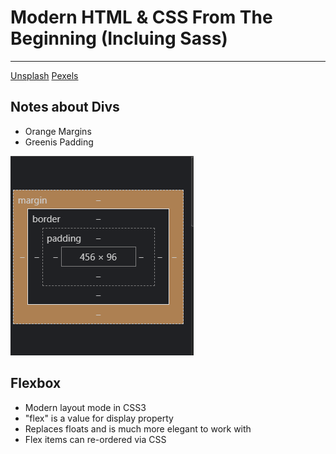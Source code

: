 # Modern HTML & CSS From The Beginning (Incluing Sass)

---

[Unsplash](https://unsplash.com)
[Pexels](https://pexels.com)

## Notes about Divs

* Orange Margins
* Greenis Padding

![Dimensions](./assets/images/dimensions.png)

## Flexbox

* Modern layout mode in CSS3
* "flex" is a value for display property
* Replaces floats and is much more elegant to work with
* Flex items can re-ordered via CSS
